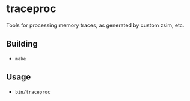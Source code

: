 # traceproc

Tools for processing memory traces, as generated by custom zsim, etc.

## Building
- `make`

## Usage
- `bin/traceproc`
